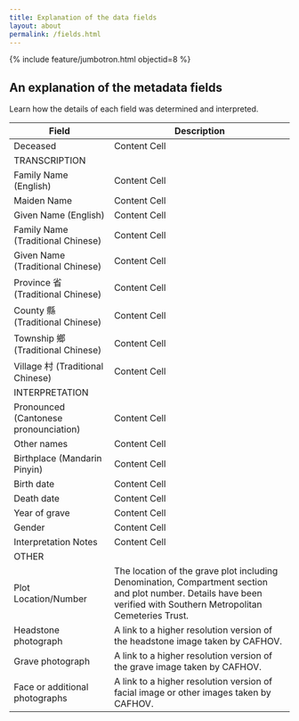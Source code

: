 ```yaml
---
title: Explanation of the data fields
layout: about
permalink: /fields.html
---
```


{% include feature/jumbotron.html objectid=8 %}

## An explanation of the metadata fields

Learn how the details of each field was determined and interpreted.

| Field  | Description |
| ------------- | ------------- |
| Deceased  | Content Cell  |
| TRANSCRIPTION |  |
| Family Name (English)  | Content Cell  |
| Maiden Name  | Content Cell  |
| Given Name (English)  | Content Cell  |
| Family Name (Traditional Chinese) | Content Cell |
| Given Name (Traditional Chinese)  | Content Cell  |
| Province 省 (Traditional Chinese)  | Content Cell  |
| County 縣 (Traditional Chinese)  | Content Cell  |
| Township 鄉 (Traditional Chinese)  | Content Cell  |
| Village 村 (Traditional Chinese)  | Content Cell  |
| INTERPRETATION  |   |
| Pronounced (Cantonese pronounciation)  | Content Cell  |
| Other names  | Content Cell  |
| Birthplace (Mandarin Pinyin)  | Content Cell  |
| Birth date  | Content Cell  |
| Death date  | Content Cell  |
| Year of grave  | Content Cell  |
| Gender  | Content Cell  |
| Interpretation Notes  | Content Cell  |
| OTHER  |   |
| Plot Location/Number  | The location of the grave plot including Denomination, Compartment section and plot number. Details have been verified with Southern Metropolitan Cemeteries Trust. |
| Headstone photograph  | A link to a higher resolution version of the headstone image taken by CAFHOV. |
| Grave photograph  | A link to a higher resolution version of the grave image taken by CAFHOV. |
| Face or additional photographs  | A link to a higher resolution version of facial image or other images taken by CAFHOV. |
